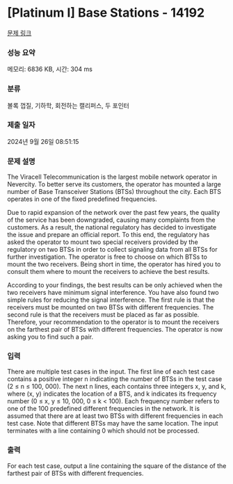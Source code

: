 # [Platinum I] Base Stations - 14192 

[문제 링크](https://www.acmicpc.net/problem/14192) 

### 성능 요약

메모리: 6836 KB, 시간: 304 ms

### 분류

볼록 껍질, 기하학, 회전하는 캘리퍼스, 두 포인터

### 제출 일자

2024년 9월 26일 08:51:15

### 문제 설명

<p>The Viracell Telecommunication is the largest mobile network operator in Nevercity. To better serve its customers, the operator has mounted a large number of Base Transceiver Stations (BTSs) throughout the city. Each BTS operates in one of the fixed predefined frequencies.</p>

<p>Due to rapid expansion of the network over the past few years, the quality of the service has been downgraded, causing many complaints from the customers. As a result, the national regulatory has decided to investigate the issue and prepare an official report. To this end, the regulatory has asked the operator to mount two special receivers provided by the regulatory on two BTSs in order to collect signaling data from all BTSs for further investigation. The operator is free to choose on which BTSs to mount the two receivers. Being short in time, the operator has hired you to consult them where to mount the receivers to achieve the best results.</p>

<p>According to your findings, the best results can be only achieved when the two receivers have minimum signal interference. You have also found two simple rules for reducing the signal interference. The first rule is that the receivers must be mounted on two BTSs with different frequencies. The second rule is that the receivers must be placed as far as possible. Therefore, your recommendation to the operator is to mount the receivers on the farthest pair of BTSs with different frequencies. The operator is now asking you to find such a pair.</p>

### 입력 

 <p>There are multiple test cases in the input. The first line of each test case contains a positive integer n indicating the number of BTSs in the test case (2 ≤ n ≤ 100, 000). The next n lines, each contains three integers x, y, and k, where (x, y) indicates the location of a BTS, and k indicates its frequency number (0 ≤ x, y ≤ 10, 000, 0 ≤ k < 100). Each frequency number refers to one of the 100 predefined different frequencies in the network. It is assumed that there are at least two BTSs with different frequencies in each test case. Note that different BTSs may have the same location. The input terminates with a line containing 0 which should not be processed.</p>

### 출력 

 <p>For each test case, output a line containing the square of the distance of the farthest pair of BTSs with different frequencies.</p>

